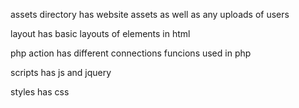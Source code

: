 assets directory has website assets as well as any uploads of users

layout has basic layouts of elements in html

php action has different connections funcions used in php

scripts has js and jquery

styles has css